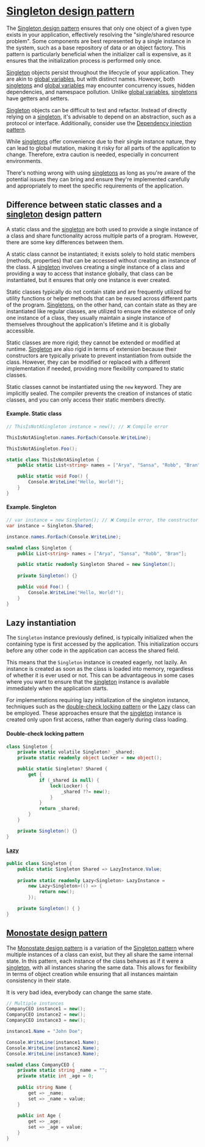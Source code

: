 # [Singleton design pattern](https://en.wikipedia.org/wiki/Singleton_pattern)

The [Singleton design pattern](https://en.wikipedia.org/wiki/Singleton_pattern) ensures that only one object of a given type exists in your application, effectively resolving the "single/shared resource problem". Some components are best represented by a single instance in the system, such as a base repository of data or an object factory. This pattern is particularly beneficial when the initializer call is expensive, as it ensures that the initialization process is performed only once.

[Singleton](https://en.wikipedia.org/wiki/Singleton_pattern) objects persist throughout the lifecycle of your application. They are akin to [global variables](https://en.wikipedia.org/wiki/Global_variable), but with distinct names. However, both [singletons](https://en.wikipedia.org/wiki/Singleton_pattern) and [global variables](https://en.wikipedia.org/wiki/Global_variable) may encounter concurrency issues, hidden dependencies, and namespace pollution. Unlike [global variables](https://en.wikipedia.org/wiki/Global_variable), [singletons](https://en.wikipedia.org/wiki/Singleton_pattern) have getters and setters.

[Singleton](https://en.wikipedia.org/wiki/Singleton_pattern) objects can be difficult to test and refactor. Instead of directly relying on a [singleton](https://en.wikipedia.org/wiki/Singleton_pattern), it's advisable to depend on an abstraction, such as a protocol or interface. Additionally, consider use the [Dependency injection pattern](https://en.wikipedia.org/wiki/Dependency_injection). 

While [singletons](https://en.wikipedia.org/wiki/Singleton_pattern) offer convenience due to their single instance nature, they can lead to global mutation, making it risky for all parts of the application to change. Therefore, extra caution is needed, especially in concurrent environments.

There's nothing wrong with using [singletons](https://en.wikipedia.org/wiki/Singleton_pattern) as long as you're aware of the potential issues they can bring and ensure they're implemented carefully and appropriately to meet the specific requirements of the application.

## Difference between static classes and a [singleton](https://en.wikipedia.org/wiki/Singleton_pattern) design pattern

A static class and the [singleton](https://en.wikipedia.org/wiki/Singleton_pattern) are both used to provide a single instance of a class and share functionality across multiple parts of a program. However, there are some key differences between them.

A static class cannot be instantiated; it exists solely to hold static members (methods, properties) that can be accessed without creating an instance of the class. A [singleton](https://en.wikipedia.org/wiki/Singleton_pattern) involves creating a single instance of a class and providing a way to access that instance globally, that class can be instantiated, but it ensures that only one instance is ever created.

Static classes typically do not contain state and are frequently utilized for utility functions or helper methods that can be reused across different parts of the program. 
[Singletons](https://en.wikipedia.org/wiki/Singleton_pattern), on the other hand, can contain state as they are instantiated like regular classes, are utilized to ensure the existence of only one instance of a class, they usually maintain a single instance of themselves throughout the application's lifetime and it is globally accessible.

Static classes are more rigid; they cannot be extended or modified at runtime. [Singleton](https://en.wikipedia.org/wiki/Singleton_pattern) are also rigid in terms of extension because their constructors are typically private to prevent instantiation from outside the class. However, they can be modified or replaced with a different implementation if needed, providing more flexibility compared to static classes.

Static classes cannot be instantiated using the `new` keyword. 
They are implicitly sealed. The compiler prevents the creation of instances of static classes, and you can only access their static members directly.

#### Example. Static class

```cs
// ThisIsNotASingleton instance = new(); // ❌ Compile error

ThisIsNotASingleton.names.ForEach(Console.WriteLine);

ThisIsNotASingleton.Foo();

static class ThisIsNotASingleton {
    public static List<string> names = ["Arya", "Sansa", "Robb", "Bran"];

    public static void Foo() {
        Console.WriteLine("Hello, World!");
    }
}
```

#### Example. Singleton

```cs 
// var instance = new Singleton(); // ❌ Compile error, the constructor is private
var instance = Singleton.Shared;

instance.names.ForEach(Console.WriteLine);

sealed class Singleton {
    public List<string> names = ["Arya", "Sansa", "Robb", "Bran"];

    public static readonly Singleton Shared = new Singleton();
    
    private Singleton() {}

    public void Foo() {
        Console.WriteLine("Hello, World!");
    }
}
```

## Lazy instantiation

The `Singleton` instance previously defined, is typically initialized when the containing type is first accessed by the application. This initialization occurs before any other code in the application can access the shared field.

This means that the `Singleton` instance is created eagerly, not lazily. An instance is created as soon as the class is loaded into memory, regardless of whether it is ever used or not. This can be advantageous in some cases where you want to ensure that the [singleton](https://en.wikipedia.org/wiki/Singleton_pattern) instance is available immediately when the application starts.

For implementations requiring lazy initialization of the singleton instance, techniques such as the [double-check locking pattern](https://en.wikipedia.org/wiki/Double-checked_locking) or the [Lazy<T>](https://learn.microsoft.com/en-us/dotnet/api/system.lazy-1?view=net-8.0) class can be employed. These approaches ensure that the [singleton](https://en.wikipedia.org/wiki/Singleton_pattern) instance is created only upon first access, rather than eagerly during class loading.

#### Double-check locking pattern

```cs
class Singleton {
    private static volatile Singleton? _shared;
    private static readonly object Locker = new object();

    public static Singleton? Shared {
        get {
            if (_shared is null) {
                lock(Locker) {
                    _shared ??= new();
                }
            }
            return _shared;
        }
    }

    private Singleton() {}
}
```

#### [Lazy<T>](https://learn.microsoft.com/en-us/dotnet/api/system.lazy-1?view=net-8.0)

```cs 
public class Singleton {
    public static Singleton Shared => LazyInstance.Value;
    
    private static readonly Lazy<Singleton> LazyInstance = 
        new Lazy<Singleton>(() => {
            return new();
        });

    private Singleton() { }
}
```

## [Monostate design pattern](https://wiki.c2.com/?MonostatePattern)

The [Monostate design pattern](https://wiki.c2.com/?MonostatePattern) is a variation of the [Singleton pattern](https://en.wikipedia.org/wiki/Singleton_pattern) where multiple instances of a class can exist, but they all share the same internal state. In this pattern, each instance of the class behaves as if it were a [singleton](https://en.wikipedia.org/wiki/Singleton_pattern), with all instances sharing the same data. This allows for flexibility in terms of object creation while ensuring that all instances maintain consistency in their state.

It is very bad idea, everybody can change the same state.

```cs 
// Multiple instances
CompanyCEO instance1 = new();
CompanyCEO instance2 = new();
CompanyCEO instance3 = new();

instance1.Name = "John Doe";

Console.WriteLine(instance1.Name);
Console.WriteLine(instance2.Name);
Console.WriteLine(instance3.Name);

sealed class CompanyCEO {
    private static string _name = "";
    private static int _age = 0;
    
    public string Name {
        get => _name;
        set => _name = value;
    }
    
    public int Age {
        get => _age;
        set => _age = value;
    }
}
```